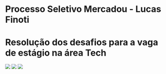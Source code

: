 # Processo Seletivo Mercadou - Lucas Finoti
# Resolução dos desafios para a vaga de estágio na área Tech


![](https://raw.githubusercontent.com/FinotiLucas/Processo-Seletivo/master/images/wallpaper_0.png)
![](https://raw.githubusercontent.com/FinotiLucas/Processo-Seletivo/master/images/wallpaper_1.png)
![](https://raw.githubusercontent.com/FinotiLucas/Processo-Seletivo/master/images/wallpaper_2.png)